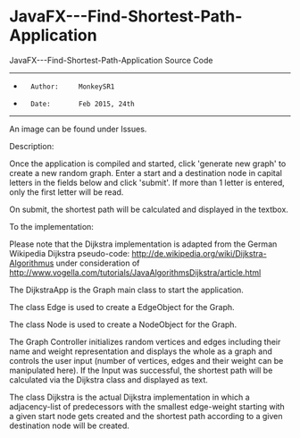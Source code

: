 # JavaFX---Find-Shortest-Path-Application
JavaFX---Find-Shortest-Path-Application Source Code

* **********************************************************************************************
*		Author:		MonkeySR1
*		Date:		Feb 2015, 24th
* **********************************************************************************************

An image can be found under Issues.

Description:

Once the application is compiled and started, click 'generate new graph' to create a new random graph. 
Enter a start and a destination node in capital letters in the fields below and  click 'submit'. 
If more than 1 letter is entered, only the first letter will be read.
 
On submit, the shortest path will be  calculated and displayed in the textbox.


To the implementation:

Please note that the Dijkstra implementation is adapted from the German Wikipedia Dijkstra pseudo-code: 
http://de.wikipedia.org/wiki/Dijkstra-Algorithmus 
under consideration of http://www.vogella.com/tutorials/JavaAlgorithmsDijkstra/article.html 


The DijkstraApp is the Graph main class to start the application.

The class Edge is used to create a EdgeObject for the Graph.

The class Node is used to create a NodeObject for the Graph.

The Graph Controller initializes random vertices and edges including their name and weight representation and displays 
the whole as a graph and controls the user input (number of vertices, edges and their weight can be manipulated here).
If the Input was successful, the shortest path will be calculated via the Dijkstra class and displayed as text.

The class Dijkstra is the actual Dijkstra implementation in which a adjacency-list of predecessors with the smallest 
edge-weight starting with a given start node gets created and the shortest path according to a given destination node 
will be created. 




